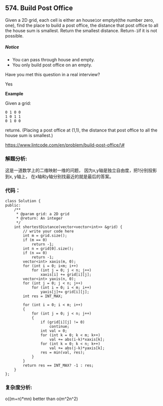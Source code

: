 ## 574. Build Post Office

Given a 2D grid, each cell is either an house`1`or empty`0`\(the number zero, one\), find the place to build a post office, the distance that post office to all the house sum is smallest. Return the smallest distance. Return`-1`if it is not possible.

##### Notice

* You can pass through house and empty.
* You only build post office on an empty.

Have you met this question in a real interview?

Yes

**Example**

Given a grid:

```
0 1 0 0
1 0 1 1
0 1 0 0

```

return`6`. \(Placing a post office at \(1,1\), the distance that post office to all the house sum is smallest.\)

https://www.lintcode.com/en/problem/build-post-office/\#

### 解题分析:

这是一道数学上的二维映射一维的问题， 因为x,y轴是独立自由度，把1分别投影到x, y轴上， 在x轴和y轴分别找最近的就是最后的答案。

### 代码：

```
class Solution {
public:
    /**
     * @param grid: a 2D grid
     * @return: An integer
     */
    int shortestDistance(vector<vector<int>> &grid) {
        // write your code here
        int m = grid.size();
        if (m == 0)
            return -1;
        int n = grid[0].size();
        if (n == 0)
            return -1;
        vector<int> xaxis(m, 0);
        for (int i = 0; i<m; i++)
            for (int j = 0; j < n; j++)
                xaxis[i] += grid[i][j];
        vector<int> yaxis(n, 0);
        for (int j = 0; j < n; j++)
            for (int i = 0; i < m; i++)
                yaxis[j]+= grid[i][j];
        int res = INT_MAX;
        
        for (int i = 0; i < m; i++)
        {
            for (int j = 0; j < n; j++)
            {
                if (grid[i][j] != 0)
                    continue;
                int val = 0;
                for (int k = 0; k < m; k++)
                    val += abs(i-k)*xaxis[k];
                for (int k = 0; k < n; k++)
                    val += abs(j-k)*yaxis[k];
                res = min(val, res);
            }
        }
        return res == INT_MAX? -1 : res;
    }
};
```

### 复杂度分析:

o\(\(m+n\)\*mn\) better than o\(m^2n^2\)





